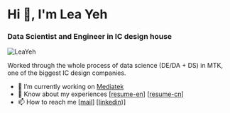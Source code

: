 # Hi 👋, I'm Lea Yeh

### Data Scientist and Engineer in IC design house
![LeaYeh](https://komarev.com/ghpvc/?username=LeaYeh&color=brightgreen&style=flat)

Worked through the whole process of data science (DE/DA + DS) in MTK, one of the biggest IC design companies.

- 🔭 I’m currently working on [Mediatek](https://en.wikipedia.org/wiki/MediaTek)
- 📄 Know about my experiences [[resume-en](https://www.linkedin.com/in/lea-yeh-60296b74/overlay/1635502560909/single-media-viewer?type=DOCUMENT&profileId=ACoAAA_N36IBghgozuvjrfkma6-7er4-Bp4kkhQ&lipi=urn%3Ali%3Apage%3Ad_flagship3_profile_view_base%3ByxijcfTlSz2ETGL9qq03sQ%3D%3D)] [[resume-cn](https://www.cakeresume.com/smile2140-63dc54-1d482e)]
- 📫 How to reach me [[mail](lea.yeh.ml@gmail.com)] [[linkedin](https://www.linkedin.com/in/lea-yeh-60296b74))]


<!--
**LeaYeh/LeaYeh** is a ✨ _special_ ✨ repository because its `README.md` (this file) appears on your GitHub profile.

Here are some ideas to get you started:

- 🔭 I’m currently working on ...
- 🌱 I’m currently learning ...
- 👯 I’m looking to collaborate on ...
- 🤔 I’m looking for help with ...
- 💬 Ask me about ...
- 📫 How to reach me: ...
- 😄 Pronouns: ...
- ⚡ Fun fact: ...
-->
